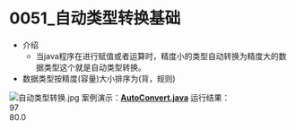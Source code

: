 # 0051_自动类型转换基础

- 介绍
    - 当java程序在进行赋值或者运算时，精度小的类型自动转换为精度大的数据类型这个就是自动类型转换。
- 数据类型按精度(容量)大小排序为(背，规则)

![自动类型转换.jpg](https://github.com/dnx00/Notes_on_the_Course_of_Han_Shunping_Gradually_Learning_Java/blob/main/Chapter03_%E5%8F%98%E9%87%8F/0051_%E8%87%AA%E5%8A%A8%E7%B1%BB%E5%9E%8B%E8%BD%AC%E6%8D%A2%E5%9F%BA%E7%A1%80/%E8%87%AA%E5%8A%A8%E7%B1%BB%E5%9E%8B%E8%BD%AC%E6%8D%A2.jpg)
案例演示：**[AutoConvert.java](https://github.com/dnx00/Notes_on_the_Course_of_Han_Shunping_Gradually_Learning_Java/blob/main/Chapter03_%E5%8F%98%E9%87%8F/0051_%E8%87%AA%E5%8A%A8%E7%B1%BB%E5%9E%8B%E8%BD%AC%E6%8D%A2%E5%9F%BA%E7%A1%80/AutoConvert.java)**
运行结果：  
97  
80.0
